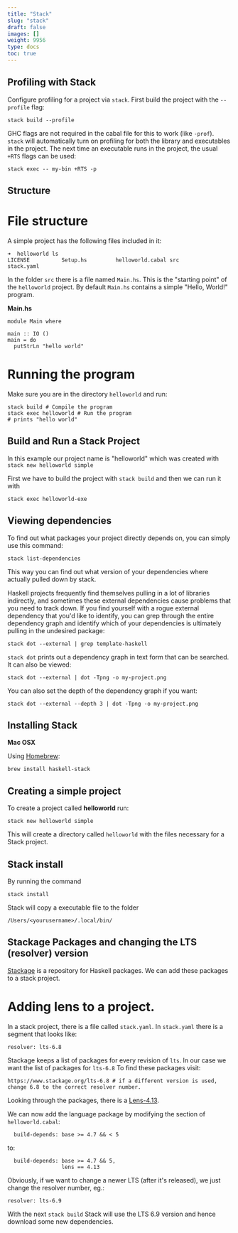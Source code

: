 ```yaml
---
title: "Stack"
slug: "stack"
draft: false
images: []
weight: 9956
type: docs
toc: true
---
```


## Profiling with Stack
Configure profiling for a project via `stack`. First build the project with the `--profile` flag:

    stack build --profile

GHC flags are not required in the cabal file for this to work (like `-prof`). `stack` will automatically turn on profiling for both the library and executables in the project. The next time an executable runs in the project, the usual `+RTS` flags can be used:

    stack exec -- my-bin +RTS -p

## Structure
# File structure

A simple project has the following files included in it:

    ➜  helloworld ls 
    LICENSE          Setup.hs         helloworld.cabal src              stack.yaml

In the folder `src` there is a file named `Main.hs`. This is the "starting point" of the `helloworld` project. By default `Main.hs` contains a simple "Hello, World!" program.

**Main.hs**

    module Main where
    
    main :: IO ()
    main = do
      putStrLn "hello world"

# Running the program

Make sure you are in the directory `helloworld` and run:

    stack build # Compile the program
    stack exec helloworld # Run the program
    # prints "hello world"

## Build and Run a Stack Project
In this example our project name is "helloworld" which was created with `stack new helloworld simple`

First we have to build the project with `stack build` and then we can run it with

    stack exec helloworld-exe

## Viewing dependencies
To find out what packages your project directly depends on, you can simply use this command:

    stack list-dependencies

This way you can find out what version of your dependencies where actually pulled down by stack.

Haskell projects frequently find themselves pulling in a lot of libraries indirectly, and sometimes these external dependencies cause problems that you need to track down. If you find yourself with a rogue external dependency that you'd like to identify, you can grep through the entire dependency graph and identify which of your dependencies is ultimately pulling in the undesired package:

    stack dot --external | grep template-haskell

`stack dot` prints out a dependency graph in text form that can be searched. It can also be viewed:

    stack dot --external | dot -Tpng -o my-project.png

You can also set the depth of the dependency graph if you want:

    stack dot --external --depth 3 | dot -Tpng -o my-project.png

## Installing Stack
**Mac OSX**

Using [Homebrew][1]:

    brew install haskell-stack


  [1]: http://brew.sh/

## Creating a simple project
To create a project called **helloworld** run:

    stack new helloworld simple

This will create a directory called `helloworld` with the files necessary for a Stack project.



## Stack install
By running the command 

    stack install 

Stack will copy a executable file to the folder 

    /Users/<yourusername>/.local/bin/

## Stackage Packages and changing the LTS (resolver) version
[Stackage][1] is a repository for Haskell packages. We can add these packages to a stack project.

# Adding lens to a project.

In a stack project, there is a file called `stack.yaml`. In `stack.yaml` there is a segment that looks like:

    resolver: lts-6.8

Stackage keeps a list of packages for every revision of `lts`. In our case we want the list of packages for `lts-6.8` To find these packages visit:

    https://www.stackage.org/lts-6.8 # if a different version is used, change 6.8 to the correct resolver number.

Looking through the packages, there is a [Lens-4.13][2].

We can now add the language package by modifying the section of `helloworld.cabal`:

      build-depends: base >= 4.7 && < 5

to:

      build-depends: base >= 4.7 && 5,
                     lens == 4.13


Obviously, if we want to change a newer LTS (after it's released), we just change the resolver number, eg.:
    
    resolver: lts-6.9

With the next `stack build` Stack will use the LTS 6.9 version and hence download some new dependencies.


  [1]: https://www.stackage.org/
  [2]: https://www.stackage.org/lts-6.8/package/lens-4.13

